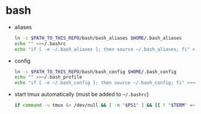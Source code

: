 # bash

- aliases

  ```sh
  ln -s $PATH_TO_THIS_REPO/bash/bash_aliases $HOME/.bash_aliases
  echo "" >>~/.bashrc
  echo "if [ -e ~/.bash_aliases ]; then source ~/.bash_aliases; fi" >>~/.bashrc
  ```

- config

  ```sh
  ln -s $PATH_TO_THIS_REPO/bash/bash_config $HOME/.bash_config
  echo "" >>~/.bash_profile
  echo "if [ -e ~/.bash_config ]; then source ~/.bash_config; fi" >>~/.bash_profile
  ```

- start tmux automatically (must be added to `~/.bashrc`)

  ```sh
  if command -v tmux &> /dev/null && [ -n "$PS1" ] && [[ ! "$TERM" =~ screen ]] && [[ ! "$TERM" =~ tmux ]] && [ -z "$TMUX" ] && [ -z "$SSH_CONNECTION" ]; then exec tmux; fi
  ```
